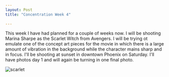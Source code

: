 ```yaml
---
layout: Post
title: "Concentration Week 4"
 
---
```


 

This week I have had planned for a couple of weeks now. I will be
shooting Marina Sharpe as the Scarlet Witch from Avengers. I will be
trying ot emulate one of the concept art pieces for the movie in which
there is a large amount of vibration in the background while the
character mains sharp and in focus. I'll be shooting at sunset in
downtown Phoenix on Saturday. I'll have photos day 1 and will again be
turning in one final photo.

![scarlet][scarlet]

[scarlet]: /assets/img/s2w1/scarletwitch2.jpg
